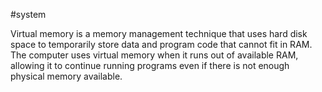 #system 

Virtual memory is a memory management technique that uses hard disk space to temporarily store data and program code that cannot fit in RAM. The computer uses virtual memory when it runs out of available RAM, allowing it to continue running programs even if there is not enough physical memory available.